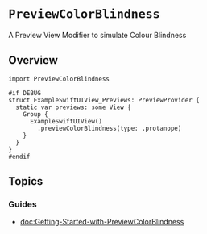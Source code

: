 # ``PreviewColorBlindness``

A Preview View Modifier to simulate Colour Blindness

## Overview

```
import PreviewColorBlindness

#if DEBUG
struct ExampleSwiftUIView_Previews: PreviewProvider {
  static var previews: some View {
    Group {
      ExampleSwiftUIView()
        .previewColorBlindness(type: .protanope)
    }
  }
}
#endif

```

## Topics

### Guides

- <doc:Getting-Started-with-PreviewColorBlindness>
